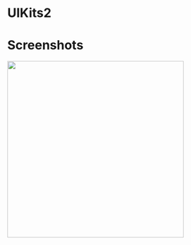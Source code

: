 # UIKits2 



# Screenshots

<img src="https://raw.githubusercontent.com/anoochit/uikits/master/screenshot/screenshot01.png" width="400">